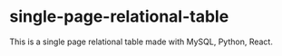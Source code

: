 # single-page-relational-table
This is a single page relational table made with MySQL, Python, React.
